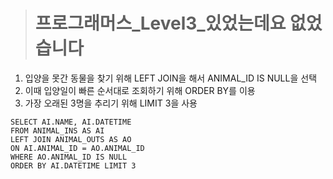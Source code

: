><h1>프로그래머스_Level3_있었는데요 없었습니다</h1>
1. 입양을 못간 동물을 찾기 위해 LEFT JOIN을 해서 ANIMAL_ID IS NULL을 선택
2. 이때 입양일이 빠른 순서대로 조회하기 위해 ORDER BY를 이용
3. 가장 오래된 3명을 추리기 위해 LIMIT 3을 사용

```MySQL
SELECT AI.NAME, AI.DATETIME
FROM ANIMAL_INS AS AI
LEFT JOIN ANIMAL_OUTS AS AO
ON AI.ANIMAL_ID = AO.ANIMAL_ID
WHERE AO.ANIMAL_ID IS NULL
ORDER BY AI.DATETIME LIMIT 3
```
